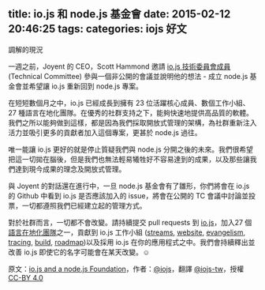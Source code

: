 title: io.js 和 node.js 基金會
date: 2015-02-12 20:46:25
tags:
categories: iojs 好文
---

調解的現況

一週之前，Joyent 的 CEO，Scott Hammond 邀請 [io.js 技術委員會成員](https://github.com/iojs/io.js/blob/v1.x/GOVERNANCE.md#technical-committee) (Technical Committee) 參與一個非公開的會議並說明他的想法 - 成立 node.js 基金會並希望讓 io.js 重新回到 node.js 專案。

在短短數個月之中，io.js 已經成長到擁有 23 位活躍核心成員、數個工作小組、27 種語言在地化團隊。在優秀的社群支持之下，能夠快速地提供高品質的軟體。我們之所以能夠做到這樣，都是因為我們採取開放式管理的架構，為社群重新注入活力並吸引更多的貢獻者加入這個專案，更甚於 node.js 過往。

唯一能讓 io.js 更好的就是停止質疑我們與 node.js 分開之後的未來。我們很希望把這一切拋在腦後，但是我們也無法輕易犧牲好不容易達到的成果，以及那些讓我們達到現今成果的理念及開放式管理。

與 Joyent 的對話還在進行中，一旦 node.js 基金會有了雛形，你們將會在 io.js 的 Github 中看到 io.js 是否應該加入的 issue，將會在公開的 TC 會議中討論並投票，一切都遵照我們已經建立起的管理方式。

對於社群而言，一切都不會改變。請持續提交 pull requests 到 [io.js](https://github.com/iojs/io.js)，加入27 個[語言在地化團隊](https://github.com/iojs/website/issues/125)之一，貢獻到 io.js 工作小組 ([streams](https://github.com/iojs/io.js), [website](https://github.com/iojs/website), [evangelism](https://github.com/iojs/website/labels/evangelism), [tracing](https://github.com/iojs/tracing-wg), [build](https://github.com/iojs/build), [roadmap](https://github.com/iojs/roadmap))以及採用 io.js 在你的應用程式之中。我們會持續釋出並改善 io.js 即使它的名字可能會在某天改變。☺

原文：[io.js and a node.js Foundation](https://medium.com/@iojs/io-js-and-a-node-js-foundation-4e14699fb7be)，作者：[@iojs](https://medium.com/@iojs)，翻譯 [@iojs-tw](https://github.com/iojs/iojs-tw)，授權 [CC-BY 4.0](https://creativecommons.org/licenses/by/4.0/deed.zh_TW)
